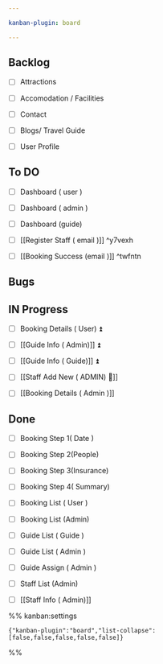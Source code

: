```yaml
---

kanban-plugin: board

---
```


## Backlog

- [ ] Attractions
- [ ] Accomodation / Facilities
- [ ] Contact
- [ ] Blogs/ Travel Guide
- [ ] User Profile


## To DO

- [ ] Dashboard ( user )
- [ ] Dashboard ( admin )
- [ ] Dashboard (guide)
- [ ] [[Register Staff ( email )]] ^y7vexh
- [ ] [[Booking Success (email )]] ^twfntn


## Bugs



## IN Progress

- [ ] Booking Details ( User) ⏫
- [ ] [[Guide Info ( Admin)]] ⏫
- [ ] [[Guide Info ( Guide)]] ⏫
- [ ] [[Staff Add New ( ADMIN) 🔼]]
- [ ] [[Booking Details ( Admin )]]


## Done

- [ ] Booking Step 1( Date )
- [ ] Booking Step 2(People)
- [ ] Booking Step 3(Insurance)
- [ ] Booking Step 4( Summary)
- [ ] Booking List ( User )
- [ ] Booking List (Admin)
- [ ] Guide List ( Guide )
- [ ] Guide List ( Admin )
- [ ] Guide Assign ( Admin )
- [ ] Staff List (Admin)
- [ ] [[Staff Info ( Admin)]]




%% kanban:settings
```
{"kanban-plugin":"board","list-collapse":[false,false,false,false,false]}
```
%%